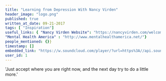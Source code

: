 ```yaml
---
title: "Learning from Depression With Nancy Virden"
header_image: "logo.png"
published: true
written_at_date: 09-21-2017
tags: [ "Inspiration"]
useful_links: { "Nancy Virden Website": "https://nancyvirden.com/welcome/about-nancy/" ,
"Mental Health America" : "http://www.mentalhealthamerica.net/"}
people_mentioned: {}}
timestamp: []
embedded_link: "https://w.soundcloud.com/player/?url=https%3A//api.soundcloud.com/tracks/338831889"
user_id: 1
---
```

'Just accept where you are right now, and the next day try to do a little more.'
